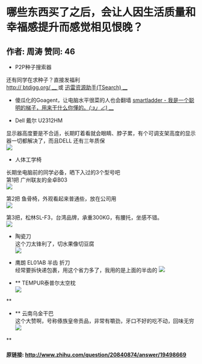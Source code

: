 # 哪些东西买了之后，会让人因生活质量和幸福感提升而感觉相见恨晚？
## 作者: 周涛  赞同: 46
  * P2P种子搜索器   

还有同学在求种子？直接发福利  
[ http://  btdigg.org/  __ ](http://btdigg.org/) 或 [ 迅雷资源助手(TSearch) __
](http://xunleihd.com/)  

  * 傻瓜化的Goagent，让电脑水平很菜的人也会翻墙 [ smartladder - 我是一个聪明的梯子，用来干什么你懂的。_(:з」∠)_ __ ](http://code.google.com/p/smartladder/)   

  * Dell 戴尔 U2312HM   

显示器高度要是不合适，长期盯着看就会眼睛、脖子累，有个可调支架高度的显示器一切都解决了，而且DELL 还有三年质保  
![](http://pic2.zhimg.com/c0cfd310980dac8590e22e16150e001b_b.jpg)

  

  * 人体工学椅   

长期坐电脑前的同学必备，晒下入过的3个型号吧  
第1把 广州联友的金卓B03  
![](http://pic1.zhimg.com/01920b023218accca9a03d4e04587492_b.jpg)

 第2把
鱼骨椅，外观看起来普通些，放在公司用  
![](http://pic2.zhimg.com/54ffda04661f7014a600dca34aa6bb14_b.jpg)


第3把，松林SL-F3，台湾品牌，承重300KG，有腰托，坐感不错。  
![](http://pic2.zhimg.com/5101126101b22cbf9732c62d8fff7893_b.jpg)

  

  * 陶瓷刀   
这个刀太锋利了，切水果像切豆腐  
![](http://pic4.zhimg.com/603cb2a94140c496c59e603336dcfd8c_b.jpg)

  

  * 鹰朗 EL01AB 半齿 折刀   
经常要拆快递包裹，用这个省力多了，我用的是上面的半齿的
![](http://pic3.zhimg.com/71c3a8f46699f3f3e99f1c7a2b13245e_b.jpg)



  * ** TEMPUR泰普尔太空枕   
![](http://pic4.zhimg.com/529043fe4405a335c52c139abf89ae96_b.jpg)

 **

  * ** 云南乌金干巴   
这个大赞啊，号称傣族皇帝贡品，非常有嚼劲，牙口不好的吃不动，回味无穷  
![](http://pic3.zhimg.com/bad93f738b5f5f95724f2178a44d04e8_b.jpg)

 **

#### 原链接: http://www.zhihu.com/question/20840874/answer/19498669